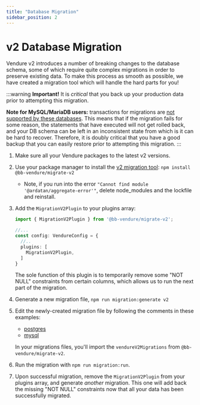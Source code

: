 ```yaml
---
title: "Database Migration"
sidebar_position: 2
---
```


# v2 Database Migration

Vendure v2 introduces a number of breaking changes to the database schema, some of which require quite complex migrations in order to preserve existing data. To make this process as smooth as possible, we have created a migration tool which will handle the hard parts for you!

:::warning
**Important!** It is _critical_ that you back up your production data prior to attempting this migration.

**Note for MySQL/MariaDB users:** transactions for migrations are [not supported by these databases](https://dev.mysql.com/doc/refman/5.7/en/cannot-roll-back.html). This means that if the migration fails for some reason, the statements that have executed will not get rolled back, and your DB schema can be left in an inconsistent state from which is it can be hard to recover. Therefore, it is doubly critical that you have a good backup that you can easily restore prior to attempting this migration.
:::

1. Make sure all your Vendure packages to the latest v2 versions.
2. Use your package manager to install the [v2 migration tool](https://github.com/vendure-ecommerce/v2-migration-tool): `npm install @bb-vendure/migrate-v2`
    - Note, if you run into the error `"Cannot find module '@ardatan/aggregate-error'"`, delete node_modules and the lockfile and reinstall.
3. Add the `MigrationV2Plugin` to your plugins array:
   ```ts
   import { MigrationV2Plugin } from '@bb-vendure/migrate-v2';
   
   //...
   const config: VendureConfig = {
     //..
     plugins: [
       MigrationV2Plugin,
     ]
   }
   ```
   The sole function of this plugin is to temporarily remove some "NOT NULL" constraints from certain columns, which allows us to run the next part of the migration.
4. Generate a new migration file, `npm run migration:generate v2`
5. Edit the newly-created migration file by following the comments in these examples: 
    - [postgres](https://github.com/vendure-ecommerce/v2-migration-tool/blob/master/src/migrations/1686649098749-v201-postgres.ts)
    - [mysql](https://github.com/vendure-ecommerce/v2-migration-tool/blob/master/src/migrations/1686655918823-v201-mysql.ts)

   In your migrations files, you'll import the `vendureV2Migrations` from `@bb-vendure/migrate-v2`.
6. Run the migration with `npm run migration:run`.
7. Upon successful migration, remove the `MigrationV2Plugin` from your plugins array, and generate _another_ migration. This one will add back the missing "NOT NULL" constraints now that all your data has been successfully migrated.
